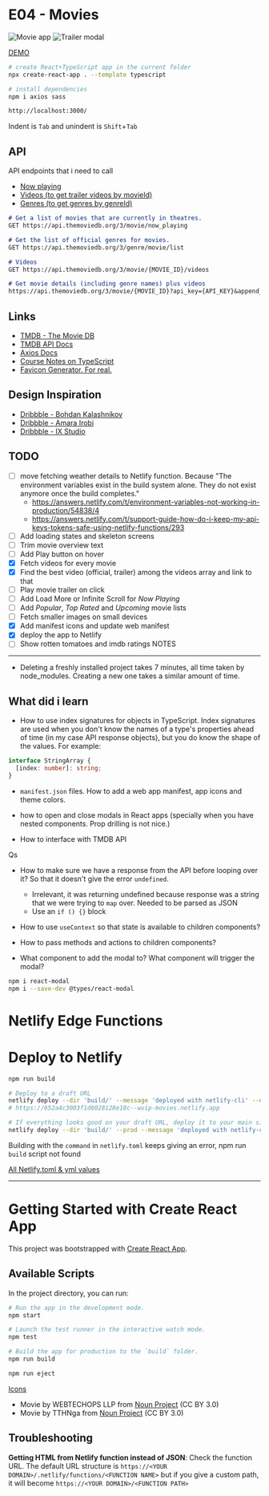 # E04 - Movies

![Movie app](./movie-app.png)
![Trailer modal](./movie-trailer-modal.png)

[DEMO](https://wuip-movies.netlify.app/)

```bash
# create React+TypeScript app in the current folder
npx create-react-app . --template typescript

# install dependencies
npm i axios sass
```

```bash
http://localhost:3000/
```

Indent is `Tab` and unindent is `Shift`+`Tab`

API
---

API endpoints that i need to call

- [Now playing](https://developer.themoviedb.org/reference/movie-now-playing-list)
- [Videos (to get trailer videos by movieId)](https://developer.themoviedb.org/reference/movie-videos)
- [Genres (to get genres by genreId)](https://developer.themoviedb.org/reference/genre-movie-list)

```md
# Get a list of movies that are currently in theatres.
GET https://api.themoviedb.org/3/movie/now_playing

# Get the list of official genres for movies.
GET https://api.themoviedb.org/3/genre/movie/list

# Videos
GET https://api.themoviedb.org/3/movie/{MOVIE_ID}/videos

# Get movie details (including genre names) plus videos
https://api.themoviedb.org/3/movie/{MOVIE_ID}?api_key={API_KEY}&append_to_response=videos
```

Links
---

- [TMDB - The Movie DB](https://www.themoviedb.org/)
- [TMDB API Docs](https://developer.themoviedb.org/docs)
- [Axios Docs](https://axios-http.com/docs/intro)
- [Course Notes on TypeScript](https://mapas.pages.labranet.jamk.fi/web-user-interface-programming/01.-Materials/08.-TypeScript/#introduction)
- [Favicon Generator. For real.](https://realfavicongenerator.net/)

Design Inspiration
---

- [Dribbble - Bohdan Kalashnikov](https://dribbble.com/shots/21445115-Moopo-movie-streaming-website)
- [Dribbble - Amara Irobi](https://dribbble.com/shots/19190864-Cinema-Information-Website-Mobile-View)
- [Dribbble - IX Studio](https://dribbble.com/shots/19889469-FilMAX-Movie-Film-Cinema-TV-Template)

TODO
---

- [ ] move fetching weather details to Netlify function. Because "The environment variables exist in the build system alone. They do not exist anymore once the build completes."
  - https://answers.netlify.com/t/environment-variables-not-working-in-production/54838/4
  - https://answers.netlify.com/t/support-guide-how-do-i-keep-my-api-keys-tokens-safe-using-netlify-functions/293
- [ ] Add loading states and skeleton screens
- [ ] Trim movie overview text
- [ ] Add Play button on hover
- [x] Fetch videos for every movie
- [x] Find the best video (official, trailer) among the videos array and link to that
- [ ] Play movie trailer on click
- [ ] Add Load More or Infinite Scroll for _Now Playing_
- [ ] Add _Popular_, _Top Rated_ and _Upcoming_ movie lists
- [ ] Fetch smaller images on small devices
- [x] Add manifest icons and update web manifest
- [x] deploy the app to Netlify
- [ ] Show rotten tomatoes and imdb ratings
NOTES
---

- Deleting a freshly installed project takes 7 minutes, all time taken by node_modules. Creating a new one takes a similar amount of time.


What did i learn
---
- How to use index signatures for objects in TypeScript. Index signatures are used when you don't know the names of a type's properties ahead of time (in my case API response objects), but you do know the shape of the values. For example:

```ts
interface StringArray {
  [index: number]: string;
}
```

- `manifest.json` files. How to add a web app manifest, app icons and theme colors.

- how to open and close modals in React apps (specially when you have nested components. Prop drilling is not nice.)

- How to interface with TMDB API


Qs
- How to make sure we have a response from the API before looping over it? So that it doesn't give the error `undefined`.
  - Irrelevant, it was returning undefined because response was a string that we were trying to `map` over. Needed to be parsed as JSON
  - Use an `if () {}` block

- How to use `useContext` so that state is available to children components?
- How to pass methods and actions to children components?
- What component to add the modal to? What component will trigger the modal?

```bash
npm i react-modal
npm i --save-dev @types/react-modal
```

# Netlify Edge Functions

# Deploy to Netlify

```bash
npm run build

# Deploy to a draft URL
netlify deploy --dir 'build/' --message 'deployed with netlify-cli' --open 
# https://652a4c3003f1d6028128e18c--wuip-movies.netlify.app

# If everything looks good on your draft URL, deploy it to your main site URL with the --prod flag.
netlify deploy --dir 'build/' --prod --message 'deployed with netlify-cli' --open 
```

Building with the `command` in `netlify.toml` keeps giving an error, npm run `build` script not found

[All Netlify.toml & yml values](https://gist.github.com/DavidWells/43884f15aed7e4dcb3a6dad06430b756)

---

# Getting Started with Create React App

This project was bootstrapped with [Create React App](https://github.com/facebook/create-react-app).

## Available Scripts

In the project directory, you can run:

```bash
# Run the app in the development mode.
npm start 

# Launch the test runner in the interactive watch mode.
npm test 

# Build the app for production to the `build` folder.
npm run build

npm run eject
```


[Icons](https://thenounproject.com/browse/collection-icon/entertainment-and-movie-solid-streaming-on-screen-127119/?p=1)
- Movie by WEBTECHOPS LLP from <a href="https://thenounproject.com/browse/icons/term/movie/" target="_blank" title="Movie Icons">Noun Project</a> (CC BY 3.0)
- Movie by TTHNga from <a href="https://thenounproject.com/browse/icons/term/movie/" target="_blank" title="Movie Icons">Noun Project</a> (CC BY 3.0)

Troubleshooting
---
**Getting HTML from Netlify function instead of JSON**: Check the function URL. The default URL structure is `https://<YOUR DOMAIN>/.netlify/functions/<FUNCTION NAME>` but if you give a custom path, it will become `https://<YOUR DOMAIN>/<FUNCTION PATH>`